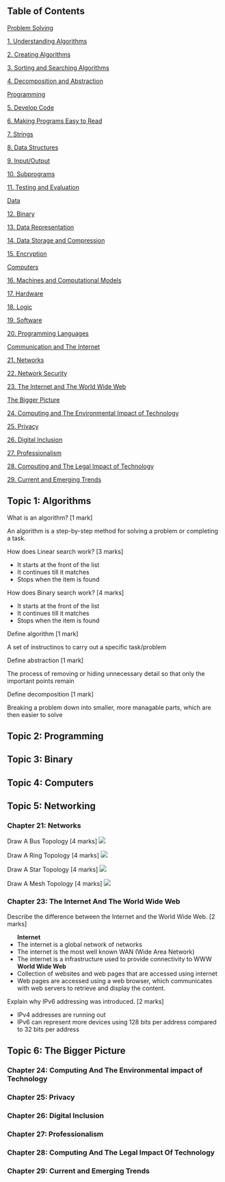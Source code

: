 <!-- Syntax For Questions
Question - simple line
Answer - html syntax
 -->

## Table of Contents

<div class="toc">

  <a href='#topic-1' class="table-of-contents">Problem Solving</a>

  <a href="#chap-1" class="table-of-contents subtopic">1. Understanding Algorithms</a>

  <a href="#chap-2" class="table-of-contents subtopic">2. Creating Algorithms</a>

  <a href="#chap-3" class="table-of-contents subtopic">3. Sorting and Searching Algorithms</a>

  <a href="#chap-4" class="table-of-contents subtopic">4. Decomposition and Abstraction</a>

  <a href='#topic-2' class="table-of-contents">Programming</a>

  <a href="#chap-5" class="table-of-contents subtopic">5. Develop Code</a>

  <a href="#chap-6" class="table-of-contents subtopic">6. Making Programs Easy to Read</a>

  <a href="#chap-7" class="table-of-contents subtopic">7. Strings</a>

  <a href="#chap-8" class="table-of-contents subtopic">8. Data Structures</a>

  <a href="#chap-9" class="table-of-contents subtopic">9. Input/Output</a>

  <a href="#chap-10" class="table-of-contents subtopic">10. Subprograms</a>

  <a href="#chap-11" class="table-of-contents subtopic">11. Testing and Evaluation</a>

  <a href='#topic-3' class="table-of-contents">Data</a>

  <a href="#chap-12" class="table-of-contents subtopic">12. Binary</a>

  <a href="#chap-13" class="table-of-contents subtopic">13. Data Representation</a>

  <a href="#chap-14" class="table-of-contents subtopic">14. Data Storage and Compression</a>

  <a href="#chap-15" class="table-of-contents subtopic">15. Encryption</a>

  <a href='#topic-4' class="table-of-contents">Computers</a>

  <a href="#chap-16" class="table-of-contents subtopic">16. Machines and Computational Models</a>

  <a href="#chap-17" class="table-of-contents subtopic">17. Hardware</a>

  <a href="#chap-18" class="table-of-contents subtopic">18. Logic</a>

  <a href="#chap-19" class="table-of-contents subtopic">19. Software</a>

  <a href="#chap-20" class="table-of-contents subtopic">20. Programming Languages</a>

  <a href='#topic-5' class="table-of-contents">Communication and The Internet</a>

  <a href="#chap-21" class="table-of-contents subtopic">21. Networks</a>

  <a href="#chap-22" class="table-of-contents subtopic">22. Network Security</a>

  <a href="#chap-23" class="table-of-contents subtopic">23. The Internet and The World Wide Web</a>

  <a href='#topic-6' class="table-of-contents">The Bigger Picture</a>

  <a href="#chap-24" class="table-of-contents subtopic">24. Computing and The Environmental Impact of Technology</a>

  <a href="#chap-25" class="table-of-contents subtopic">25. Privacy</a>

  <a href="#chap-26" class="table-of-contents subtopic">26. Digital Inclusion</a>

  <a href="#chap-27" class="table-of-contents subtopic">27. Professionalism</a>

  <a href="#chap-28" class="table-of-contents subtopic">28. Computing and The Legal Impact of Technology</a>

  <a href="#chap-29" class="table-of-contents subtopic">29. Current and Emerging Trends</a>

</div>

<h2 id='topic-1'> Topic 1: Algorithms </h2>

What is an algorithm? <span class='mark'>[1 mark]</span>
<answer><p><a>An</a> algorithm is a step-by-step method for solving a problem or completing a task.</p></answer>

How does Linear search work? <span class='mark'>[3 marks]</span>
<answer>
  <ul>
    <li>It starts at the front of the list</li>
    <li>It continues till it matches</li>
    <li>Stops when the item is found</li>
  </ul>
</answer>

How does Binary search work? <span class='mark'>[4 marks]</span>
<answer>
  <ul>
    <li>It starts at the front of the list</li>
    <li>It continues till it matches</li>
    <li>Stops when the item is found</li>
  </ul>
</answer>

Define algorithm <span class='mark'>[1 mark]</span>
<answer><p>A set of instructinos to carry out a specific task/problem<p></answer>

Define abstraction <span class='mark'>[1 mark]</span>
<answer><p> The process of removing or hiding unnecessary detail so that only the important points remain</p></answer>

Define decomposition <span class='mark'>[1 mark]</span>
<answer><p> Breaking a problem down into smaller, more managable parts, which are then easier to solve</p></answer>

<h2 id='topic-2'> Topic 2: Programming</h2>

<h2 id='topic-3'> Topic 3: Binary</h2>

<h2 id='topic-4'> Topic 4: Computers</h2>

<h2 id='topic-5'> Topic 5: Networking</h2>

<h3 id='chap-21'>Chapter 21: Networks</h3>

Draw A Bus Topology <span class='mark'>[4 marks]</span>
<answer>
  <img src='assets/network/bus-topology.png'>
</answer>

Draw A Ring Topology <span class='mark'>[4 marks]</span>
<answer>
  <img src='assets/network/ring-topology.png'>
</answer>

Draw A Star Topology <span class='mark'>[4 marks]</span>
<answer>
  <img src='assets/network/star-topology.png'>
</answer>

Draw A Mesh Topology <span class='mark'>[4 marks]</span>
<answer>
  <img src='assets/network/mesh-topology.png'>
</answer>

<h3 id='chap-23'>Chapter 23: The Internet And The World Wide Web</h3>

Describe the difference between the Internet and the World Wide Web. <span class='mark'>[2 marks]</span>
<answer>
<ul>
  <strong>Internet</strong>
  <li>The internet is a global network of networks</li>
  <li>The internet is the most well known WAN (Wide Area Network)</li>
  <li>The internet is a infrastructure used to provide connectivity to WWW</li>
  <strong>World Wide Web</strong>
  <li>Collection of websites and web pages that are accessed using internet</li>
  <li>Web pages are accessed using a web browser, which communicates with web servers to retrieve and display the content.</li>
</ul>
</answer>

Explain why IPv6 addressing was introduced. <span class='mark'>[2 marks]</span>
<answer>
<ul>
<li>IPv4 addresses are running out</li>
<li>IPv6 can represent more devices using 128 bits per address compared to 32 bits per address</li>
</ul>
</answer>

<h2 id='topic-6'> Topic 6: The Bigger Picture</h2>

<h3 id='chap-24'>Chapter 24: Computing And The Environmental impact of Technology</h3>

<h3 id='chap-25'>Chapter 25: Privacy</h3>

<h3 id='chap-26'>Chapter 26: Digital Inclusion</h3>

<h3 id='chap-27'>Chapter 27: Professionalism</h3>

<h3 id='chap-28'>Chapter 28: Computing And The Legal Impact Of Technology</h3>

<h3 id='chap-29'>Chapter 29: Current and Emerging Trends</h3>
